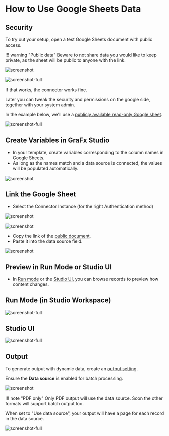 # How to Use Google Sheets Data

## Security

To try out your setup, open a test Google Sheets document with public access.

!!! warning "Public data"
    Beware to not share data you would like to keep private, as the sheet will be public to anyone with the link.

![screenshot](../google22.png)

![screenshot-full](../google23.png)

If that works, the connector works fine.

Later you can tweak the security and permissions on the google side, together with your system admin.

In the example below, we'll use a [publicly available read-only Google sheet](https://docs.google.com/spreadsheets/d/1ApwDcYH6CK5pXjKEbTe5Ie-Y2wVsrHxJoKKN8x4Xd_w/edit?usp=sharing).

![screenshot-full](../sheet.png)

## Create Variables in GraFx Studio

- In your template, create variables corresponding to the column names in Google Sheets.
- As long as the names match and a data source is connected, the values will be populated automatically.

![screenshot](../variables.png)

## Link the Google Sheet

- Select the Connector Instance (for the right Authentication method)

![screenshot](../datasource.png)

![screenshot](../connector.png)

- Copy the link of the [public document](https://docs.google.com/spreadsheets/d/1ApwDcYH6CK5pXjKEbTe5Ie-Y2wVsrHxJoKKN8x4Xd_w/edit?usp=sharing).
- Paste it into the data source field.

![screenshot](../sheetsetup.png)

## Preview in Run Mode or Studio UI

- In [Run mode](/GraFx-Studio/concepts/design-run/#run-mode) or the [Studio UI](/GraFx-Studio/concepts/template-management/#studio-ui), you can browse records to preview how content changes.

## Run Mode (in Studio Workspace)

![screenshot-full](../runmode.png)

## Studio UI

![screenshot-full](../studioui.png)

## Output

To generate output with dynamic data, create an [output setting](../../../guides/output/settings/#data-source).

Ensure the **Data source** is enabled for batch processing.

![screenshot](../output.png)

!!! note "PDF only"
    Only PDF output will use the data source. Soon the other formats will support batch output too.

When set to "Use data source", your output will have a page for each record in the data source.

![screenshot-full](../output2.png)